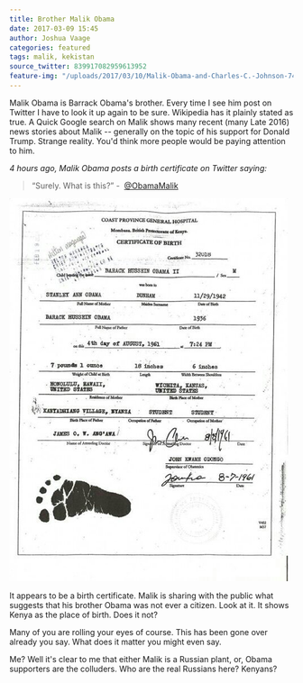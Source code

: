 ```yaml
---
title: Brother Malik Obama
date: 2017-03-09 15:45
author: Joshua Vaage
categories: featured
tags: malik, kekistan
source_twitter: 839917082959613952
feature-img: "/uploads/2017/03/10/Malik-Obama-and-Charles-C.-Johnson-740x400.jpg"
---
```

Malik Obama‏ is Barrack Obama's brother. Every time I see him post on Twitter I have to look it up again to be sure. Wikipedia has it plainly stated as true. A Quick Google search on Malik shows many recent (many Late 2016) news stories about Malik -- generally on the topic of his support for Donald Trump. Strange reality. You'd think more people would be paying attention to him.

_4 hours ago, Malik Obama posts a birth certificate on Twitter saying:_ 

> “Surely. What is this?” -  [@ObamaMalik](https://twitter.com/ObamaMalik)

![](/uploads/2017/03/09/C6f8IkCWAAAcyjN.jpg-large.jpeg)

It appears to be a birth certificate. Malik is sharing with the public what suggests that his brother Obama was not ever a citizen. Look at it. It shows Kenya as the place of birth. Does it not? 

Many of you are rolling your eyes of course. This has been gone over already you say. What does it matter you might even say.

Me? Well it's clear to me that either Malik is a Russian plant, or, Obama supporters are the colluders. Who are the real Russians here? Kenyans?